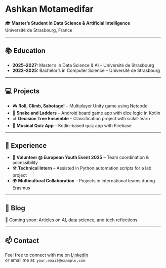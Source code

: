 # Ashkan Motamedifar

🎓 **Master’s Student in Data Science & Artificial Intelligence**  
Université de Strasbourg, France

---

## 📚 Education

- **2025–2027:** Master’s in Data Science & AI – Université de Strasbourg  
- **2022–2025:** Bachelor’s in Computer Science – Université de Strasbourg  

---

## 💻 Projects

- 🎮 **Roll, Climb, Sabotage!** – Multiplayer Unity game using Netcode  
- 🎲 **Snake and Ladders** – Android board game app with dice logic in Kotlin  
- 📊 **Decision Tree Ensemble** – Classification project with scikit-learn  
- 🎵 **Musical Quiz App** – Kotlin-based quiz app with Firebase

---

## 🧠 Experience

- 🤝 **Volunteer @ European Youth Event 2025** – Team coordination & accessibility  
- 🛠️ **Technical Intern** – Assisted in Python automation scripts for a lab project  
- 🌍 **Multicultural Collaboration** – Projects in international teams during Erasmus  

---

## 📝 Blog

🧪 Coming soon: Articles on AI, data science, and tech reflections

---

## 📫 Contact

Feel free to connect with me on [LinkedIn](https://www.linkedin.com/)  
or email me at: `your.email@example.com`

